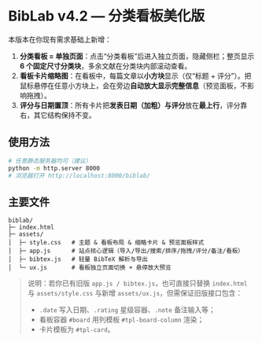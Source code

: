 
# BibLab v4.2 — 分类看板美化版

本版本在你现有需求基础上新增：

1. **分类看板 = 单独页面**：点击“分类看板”后进入独立页面，隐藏侧栏；整页显示 **6 个固定尺寸分类块**，多余文献在分类块内部滚动查看。
2. **看板卡片缩略图**：在看板中，每篇文章以**小方块**显示（仅“标题 + 评分”）。把鼠标悬停在任意小方块上，会在旁边**自动放大显示完整信息**（预览面板，不影响拖拽）。
3. **评分与日期置顶**：所有卡片把**发表日期（加粗）与评分**放在**最上行**，评分靠右，其它结构保持不变。

## 使用方法
```bash
# 任意静态服务器均可（建议）
python -m http.server 8000
# 浏览器打开 http://localhost:8000/biblab/
```

## 主要文件
```
biblab/
├─ index.html
├─ assets/
│  ├─ style.css   # 主题 & 看板布局 & 缩略卡片 & 预览面板样式
│  ├─ app.js      # 站点核心逻辑（导入/导出/搜索/排序/拖拽/评分/备注/看板）
│  ├─ bibtex.js   # 轻量 BibTeX 解析与导出
│  └─ ux.js       # 看板独立页面切换 + 悬停放大预览
```

> 说明：若你已有旧版 `app.js / bibtex.js`，也可直接只替换 `index.html` 与 `assets/style.css` 与新增 `assets/ux.js`，但需保证旧版接口包含：
> - `.date` 写入日期、`.rating` 星级容器、`.note` 备注输入等；
> - 看板容器 `#board` 用列模板 `#tpl-board-column` 渲染；
> - 卡片模板为 `#tpl-card`。
